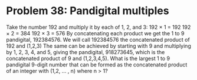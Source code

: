 # Problem 38: Pandigital multiples
Take the number 192 and multiply it by each of 1, 2, and 3: 192 × 1 =
192 192 × 2 = 384 192 × 3 = 576 By concatenating each product we get the
1 to 9 pandigital, 192384576. We will call 192384576 the concatenated
product of 192 and (1,2,3) The same can be achieved by starting with 9
and multiplying by 1, 2, 3, 4, and 5, giving the pandigital, 918273645,
which is the concatenated product of 9 and (1,2,3,4,5). What is the
largest 1 to 9 pandigital 9-digit number that can be formed as the
concatenated product of an integer with (1,2, ... , n) where n &gt; 1?
